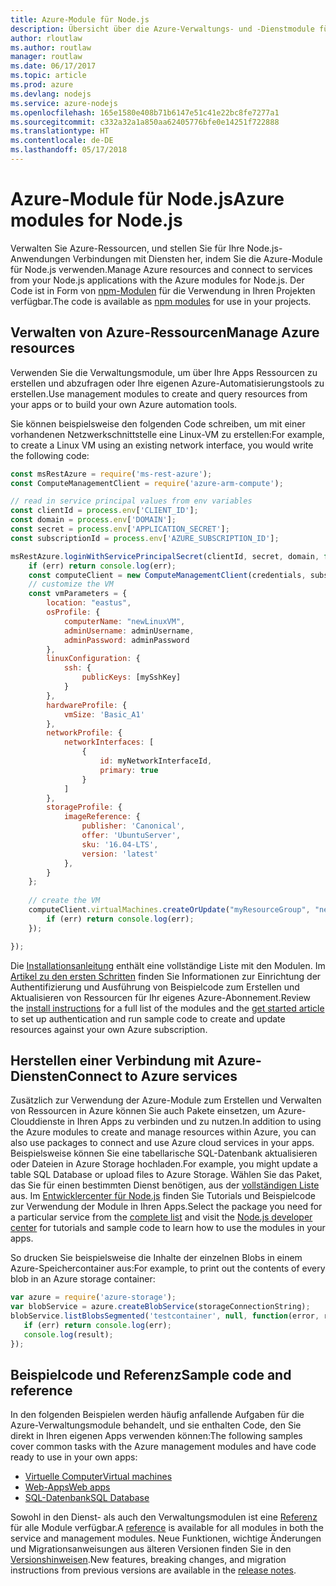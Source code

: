 ```yaml
---
title: Azure-Module für Node.js
description: Übersicht über die Azure-Verwaltungs- und -Dienstmodule für Node.js
author: rloutlaw
ms.author: routlaw
manager: routlaw
ms.date: 06/17/2017
ms.topic: article
ms.prod: azure
ms.devlang: nodejs
ms.service: azure-nodejs
ms.openlocfilehash: 165e1580e408b71b6147e51c41e22bc8fe7277a1
ms.sourcegitcommit: c332a32a1a850aa62405776bfe0e14251f722888
ms.translationtype: HT
ms.contentlocale: de-DE
ms.lasthandoff: 05/17/2018
---
```

# <a name="azure-modules-for-nodejs"></a><span data-ttu-id="1074d-103">Azure-Module für Node.js</span><span class="sxs-lookup"><span data-stu-id="1074d-103">Azure modules for Node.js</span></span>

<span data-ttu-id="1074d-104">Verwalten Sie Azure-Ressourcen, und stellen Sie für Ihre Node.js-Anwendungen Verbindungen mit Diensten her, indem Sie die Azure-Module für Node.js verwenden.</span><span class="sxs-lookup"><span data-stu-id="1074d-104">Manage Azure resources and connect to services from your Node.js applications with the Azure modules for Node.js.</span></span> <span data-ttu-id="1074d-105">Der Code ist in Form von [npm-Modulen](node-sdk-azure-install.md) für die Verwendung in Ihren Projekten verfügbar.</span><span class="sxs-lookup"><span data-stu-id="1074d-105">The code is available as [npm modules](node-sdk-azure-install.md) for use in your projects.</span></span> 

## <a name="manage-azure-resources"></a><span data-ttu-id="1074d-106">Verwalten von Azure-Ressourcen</span><span class="sxs-lookup"><span data-stu-id="1074d-106">Manage Azure resources</span></span>

<span data-ttu-id="1074d-107">Verwenden Sie die Verwaltungsmodule, um über Ihre Apps Ressourcen zu erstellen und abzufragen oder Ihre eigenen Azure-Automatisierungstools zu erstellen.</span><span class="sxs-lookup"><span data-stu-id="1074d-107">Use management modules to create and query resources from your apps or to build your own Azure automation tools.</span></span> 

<span data-ttu-id="1074d-108">Sie können beispielsweise den folgenden Code schreiben, um mit einer vorhandenen Netzwerkschnittstelle eine Linux-VM zu erstellen:</span><span class="sxs-lookup"><span data-stu-id="1074d-108">For example, to create a Linux VM using an existing network interface, you would write the following code:</span></span>

```javascript
const msRestAzure = require('ms-rest-azure');
const ComputeManagementClient = require('azure-arm-compute');

// read in service principal values from env variables
const clientId = process.env['CLIENT_ID'];
const domain = process.env['DOMAIN'];
const secret = process.env['APPLICATION_SECRET'];
const subscriptionId = process.env['AZURE_SUBSCRIPTION_ID'];

msRestAzure.loginWithServicePrincipalSecret(clientId, secret, domain, function (err, credentials, subscriptions) {
    if (err) return console.log(err);
    const computeClient = new ComputeManagementClient(credentials, subscriptionId);
    // customize the VM 
    const vmParameters = {
        location: "eastus",
        osProfile: {
            computerName: "newLinuxVM",
            adminUsername: adminUsername,
            adminPassword: adminPassword
        },
        linuxConfiguration: {
            ssh: {
                publicKeys: [mySshKey]
            }
        },
        hardwareProfile: {
            vmSize: 'Basic_A1'
        },
        networkProfile: {
            networkInterfaces: [
                {
                    id: myNetworkInterfaceId,
                    primary: true
                }
            ]
        },
        storageProfile: {
            imageReference: {
                publisher: 'Canonical',
                offer: 'UbuntuServer',
                sku: '16.04-LTS',
                version: 'latest'
            },
        }
    };
 
    // create the VM
    computeClient.virtualMachines.createOrUpdate("myResourceGroup", "newLinuxVM", vmParameters, function (err, data) {
        if (err) return console.log(err);
    });

});
```

<span data-ttu-id="1074d-109">Die [Installationsanleitung](node-sdk-azure-install.md) enthält eine vollständige Liste mit den Modulen. Im [Artikel zu den ersten Schritten](node-sdk-azure-get-started.md) finden Sie Informationen zur Einrichtung der Authentifizierung und Ausführung von Beispielcode zum Erstellen und Aktualisieren von Ressourcen für Ihr eigenes Azure-Abonnement.</span><span class="sxs-lookup"><span data-stu-id="1074d-109">Review the [install instructions](node-sdk-azure-install.md) for a full list of the modules and the [get started article](node-sdk-azure-get-started.md) to set up authentication and run sample code to create and update resources against your own Azure subscription.</span></span> 

## <a name="connect-to-azure-services"></a><span data-ttu-id="1074d-110">Herstellen einer Verbindung mit Azure-Diensten</span><span class="sxs-lookup"><span data-stu-id="1074d-110">Connect to Azure services</span></span>

<span data-ttu-id="1074d-111">Zusätzlich zur Verwendung der Azure-Module zum Erstellen und Verwalten von Ressourcen in Azure können Sie auch Pakete einsetzen, um Azure-Clouddienste in Ihren Apps zu verbinden und zu nutzen.</span><span class="sxs-lookup"><span data-stu-id="1074d-111">In addition to using the Azure modules to create and manage resources within Azure, you can also use packages to connect and use Azure cloud services in your apps.</span></span> <span data-ttu-id="1074d-112">Beispielsweise können Sie eine tabellarische SQL-Datenbank aktualisieren oder Dateien in Azure Storage hochladen.</span><span class="sxs-lookup"><span data-stu-id="1074d-112">For example, you might update a table SQL Database or upload files to Azure Storage.</span></span> <span data-ttu-id="1074d-113">Wählen Sie das Paket, das Sie für einen bestimmten Dienst benötigen, aus der [vollständigen Liste](node-sdk-azure-install.md) aus. Im [Entwicklercenter für Node.js](https://azure.microsoft.com/develop/nodejs/) finden Sie Tutorials und Beispielcode zur Verwendung der Module in Ihren Apps.</span><span class="sxs-lookup"><span data-stu-id="1074d-113">Select the package you need for a particular service from the [complete list](node-sdk-azure-install.md) and visit the [Node.js developer center](https://azure.microsoft.com/develop/nodejs/) for tutorials and sample code to learn how to use the modules in your apps.</span></span>

<span data-ttu-id="1074d-114">So drucken Sie beispielsweise die Inhalte der einzelnen Blobs in einem Azure-Speichercontainer aus:</span><span class="sxs-lookup"><span data-stu-id="1074d-114">For example, to print out the contents of every blob in an Azure storage container:</span></span>

```javascript
var azure = require('azure-storage');
var blobService = azure.createBlobService(storageConnectionString);
blobService.listBlobsSegmented('testcontainer', null, function(error, result, response) {
   if (err) return console.log(err);
   console.log(result);
});
```

## <a name="sample-code-and-reference"></a><span data-ttu-id="1074d-115">Beispielcode und Referenz</span><span class="sxs-lookup"><span data-stu-id="1074d-115">Sample code and reference</span></span>

<span data-ttu-id="1074d-116">In den folgenden Beispielen werden häufig anfallende Aufgaben für die Azure-Verwaltungsmodule behandelt, und sie enthalten Code, den Sie direkt in Ihren eigenen Apps verwenden können:</span><span class="sxs-lookup"><span data-stu-id="1074d-116">The following samples cover common tasks with the Azure management modules and have code ready to use in your own apps:</span></span>

- [<span data-ttu-id="1074d-117">Virtuelle Computer</span><span class="sxs-lookup"><span data-stu-id="1074d-117">Virtual machines</span></span>](node-samples-services-compute.md)
- [<span data-ttu-id="1074d-118">Web-Apps</span><span class="sxs-lookup"><span data-stu-id="1074d-118">Web apps</span></span>](node-samples-services-web-and-mobile.md)
- [<span data-ttu-id="1074d-119">SQL-Datenbank</span><span class="sxs-lookup"><span data-stu-id="1074d-119">SQL Database</span></span>](node-samples-services-database.md)
   
<span data-ttu-id="1074d-120">Sowohl in den Dienst- als auch den Verwaltungsmodulen ist eine [Referenz](https://docs.microsoft.com/javascript/api) für alle Module verfügbar.</span><span class="sxs-lookup"><span data-stu-id="1074d-120">A [reference](https://docs.microsoft.com/javascript/api) is available for all modules in both the service and management modules.</span></span> <span data-ttu-id="1074d-121">Neue Funktionen, wichtige Änderungen und Migrationsanweisungen aus älteren Versionen finden Sie in den [Versionshinweisen](https://github.com/Azure/azure-sdk-for-node/releases).</span><span class="sxs-lookup"><span data-stu-id="1074d-121">New features, breaking changes, and migration instructions from previous versions are available in the [release notes](https://github.com/Azure/azure-sdk-for-node/releases).</span></span>